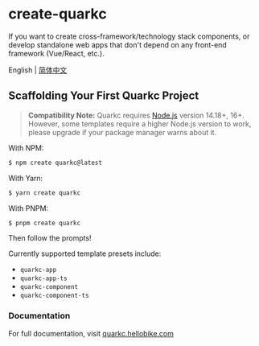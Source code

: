 # create-quarkc

If you want to create cross-framework/technology stack components, or develop standalone web apps that don't depend on any front-end framework (Vue/React, etc.).

English | [简体中文](./README.md)

## Scaffolding Your First Quarkc Project

> **Compatibility Note:**
> Quarkc requires [Node.js](https://nodejs.org/en/) version 14.18+, 16+. However, some templates require a higher Node.js version to work, please upgrade if your package manager warns about it.


With NPM:

```bash
$ npm create quarkc@latest
```

With Yarn:

```bash
$ yarn create quarkc
```

With PNPM:

```bash
$ pnpm create quarkc
```

Then follow the prompts!

Currently supported template presets include:

- `quarkc-app`
- `quarkc-app-ts`
- `quarkc-component`
- `quarkc-component-ts`

### Documentation

For full documentation, visit [quarkc.hellobike.com](https://quarkc.hellobike.com)